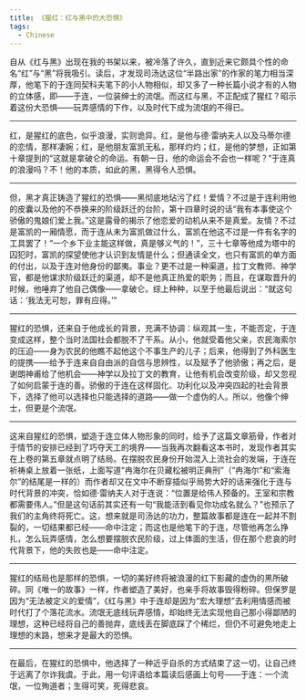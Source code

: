 ```yaml
---
title: 《猩红：红与黑中的大恐惧》
tags:
  - Chinese
---
```


自从《红与黑》出现在我的书架以来，被冷落了许久，直到近来它颇具个性的命名“红”与“黑”将我吸引。读后，才发现司汤达这位“半路出家”的作家的笔力相当深厚，他笔下的于连同契科夫笔下的小人物相似，却又多了一种长篇小说才有的人物的立体感，即——于连，一位装绅士的流氓。而这红与黑，不正配成了猩红？昭示着这份大恐惧——玩弄感情的下作，以及时代下成为流氓的不得已。

---

红，是猩红的底色，似乎浪漫，实则诡异。红，是他与德·雷纳夫人以及马蒂尔德的恋情，那样凄婉；红，是他朋友富凯无私，那样灼灼；红，是他的梦想，正如第十章提到的“这就是拿破仑的命运。有朝一日，他的命运会不会也一样呢？”于连真的浪漫吗？不！他的本质，如此的黑，黑得令人恐惧。

---

但，黑才真正铸造了猩红的恐惧——黑彻底地玷污了红！爱情？不过是于连利用他的皮囊以及他的不恭换来的阶级跃迁的台阶，第十四章时说的话“我有本事使这个骄傲的鬼娘们爱上我。”这是露骨的揭示了他恋爱的动机从来不是真爱。友情？不过是富凯的一厢情愿，而于连从未为富凯做过什么，富凯在他这不过是一件有名字的工具罢了！“一个乡下业主能这样做，真是够义气的！”，三十七章等他成为塔中的囚犯时，富凯的探望使他才认识到友情是什么；但通读全文，也只有富凯的单方面的付出，以及于连对他身份的鄙夷。事业？更不过是一种渠道，拉丁文教师、神学官，都是他谋求阶级跃迁的渠道，却不是他真正热爱的职务；而且，在谋取晋升的时候，他唾弃了他自己偶像——拿破仑。综上种种，以至于他最后说出：“就这句话：‘我法无可恕，罪有应得。’”

---

猩红的恐惧，还来自于他成长的背景，充满不协调：纵观其一生，不能否定，于连变成这样，整个当时法国社会都脱不了干系。从小，他就受着他父亲，农民海索尔的压迫——身为农民的他瞧不起他这个不事生产的儿子；后来，他得到了外科医生的提携——给予于连来自自由派的自信与思辨性，以及赋予了他骄傲；再之后，是谢朗神甫给了他机会——神学以及拉丁文的教育，让他有机会改变阶级，却又忽视了如何启蒙于连的善。骄傲的于连在这样固化、功利化以及冲突四起的社会背景下，选择了他可以选择也只能选择的道路——做一个虚伪的人。所以，他像个绅士，但更是个流氓。

---

这来自猩红的恐惧，塑造于连立体人物形象的同时，给予了这篇文章筋骨，作者对于情节的安排已经到了巧夺天工的境界——当我再次翻看这本书时，发现作者其实在上卷的第五章就点明了结局。在摆脱农民身份开始混入上流社会的发端，于连在祈祷桌上放着一张纸，上面写道“冉海尔在贝藏松被明正典刑”（“冉海尔”和“索海尔”的结尾是一样的）而作者却又在文中不断穿插似乎局势大好的话来强化于连与时代背景的冲突，恰如德·雷纳夫人对于连说：“位置是给伟人预备的。王室和宗教都需要伟人。”但是这句话前其实还有一句“我能活到看见你功成名就么？”也预示了我们的主角终将死亡。这，想来就是司汤达的功力，整篇故事都是连在一起并不割裂的，一切结果都已经——命中注定；而这也是他笔下的于连，尽管他再怎么挣扎，怎么玩弄感情，怎么想要摆脱农民阶级，过上体面的生活，但在那个悲哀的时代背景下，他的失败也是——命中注定。

---

猩红的结局也是那样的恐惧，一切的美好终将被浪漫的红下影藏的虚伪的黑所破碎。同《唯一的故事》一样，作者塑造了美好，也亲手将故事毁得粉碎。但保罗是因为“无法被定义的爱情”，《红与黑》中于连却是因为“宏大理想”去利用情感而被时代打了个落花流水。流氓无底线玩弄感情，却始终无法实现他自己那小得鄙陋的理想，这种已经将自己的善抛弃，底线丢在脚底踩了个稀烂，但仍不可避免地走上理想的末路，想来才是最大的恐惧。

---

在最后，在猩红的恐惧中，他选择了一种近乎自杀的方式结束了这一切，让自己终于远离了尔诈我虞。于此，用一句评语给本篇读后感画上句号——于连：一个流氓，一位殉道者；生得可笑，死得悲哀。